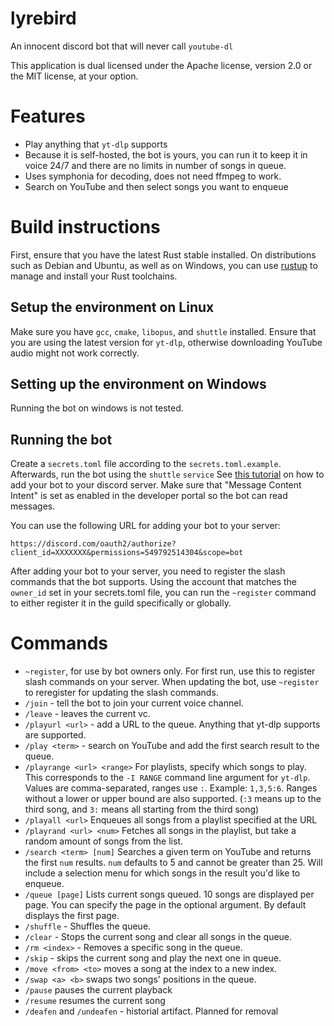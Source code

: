 # lyrebird

An innocent discord bot that will never call `youtube-dl`

This application is dual licensed under the Apache license, version 2.0 or the MIT license, at your option.

# Features

 * Play anything that `yt-dlp` supports
 * Because it is self-hosted, the bot is yours, you can run it to keep it in voice 24/7 and there are no
limits in number of songs in queue.
 * Uses symphonia for decoding, does not need ffmpeg to work.
 * Search on YouTube and then select songs you want to enqueue

# Build instructions

First, ensure that you have the latest Rust stable installed. On distributions such as Debian and Ubuntu,
as well as on Windows, you can use [rustup] to manage and install your Rust toolchains.


## Setup the environment on Linux

Make sure you have `gcc`, `cmake`, `libopus`, and `shuttle` installed. Ensure that you are using the latest
version for `yt-dlp`, otherwise downloading YouTube audio might not work correctly.

## Setting up the environment on Windows

Running the bot on windows is not tested.

## Running the bot

Create a `secrets.toml` file according to the `secrets.toml.example`. Afterwards, run the bot using the
`shuttle` `service` See [this tutorial][adding bot to servers] on how to add your bot to your discord
server. Make sure that "Message Content Intent" is set as enabled in the developer portal so the bot can
read messages.

You can use the following URL for adding your bot to your server:

```
https://discord.com/oauth2/authorize?client_id=XXXXXXX&permissions=549792514304&scope=bot
```

After adding your bot to your server, you need to register the slash commands that the bot supports. Using
the account that matches the `owner_id` set in your secrets.toml file, you can run the `~register` command to either
register it in the guild specifically or globally.

# Commands

* `~register`, for use by bot owners only. For first run, use this to register slash commands on your server.
When updating the bot, use `~register` to reregister for updating the slash commands.
* `/join` - tell the bot to join your current voice channel.
* `/leave` - leaves the current vc.
* `/playurl <url>` - add a URL to the queue. Anything that yt-dlp supports are supported.
* `/play <term>` - search on YouTube and add the first search result to the queue.
* `/playrange <url> <range>` For playlists, specify which songs to play. This corresponds to the `-I RANGE`
command line argument for `yt-dlp`. Values are comma-separated, ranges use `:`. Example: `1,3,5:6`. Ranges
without a lower or upper bound are also supported. (`:3` means up to the third song, and `3:` means all starting
from the third song)
* `/playall <url>` Enqueues all songs from a playlist specified at the URL
* `/playrand <url> <num>` Fetches all songs in the playlist, but take a random amount of songs from the list.
* `/search <term> [num]` Searches a given term on YouTube and returns the first `num` results. `num` defaults to
5 and cannot be greater than 25. Will include a selection menu for which songs in the result you'd like to enqueue.
* `/queue [page]` Lists current songs queued. 10 songs are displayed per page. You can specify the page in the
optional argument. By default displays the first page.
* `/shuffle` - Shuffles the queue.
* `/clear` - Stops the current song and clear all songs in the queue.
* `/rm <index>` - Removes a specific song in the queue.
* `/skip` - skips the current song and play the next one in queue.
* `/move <from> <to>` moves a song at the index to a new index.
* `/swap <a> <b>` swaps two songs' positions in the queue.
* `/pause` pauses the current playback
* `/resume` resumes the current song
* `/deafen` and `/undeafen` - historial artifact. Planned for removal


[adding bot to servers]: https://discordjs.guide/preparations/adding-your-bot-to-servers.html
[rustup]: https://rustup.rs/
[shuttle]: https://shuttle.rs